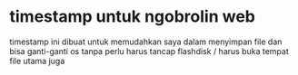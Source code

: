 # timestamp untuk ngobrolin web 

timestamp ini dibuat untuk memudahkan saya dalam menyimpan file dan bisa ganti-ganti os tanpa perlu harus tancap flashdisk / harus buka tempat file utama juga